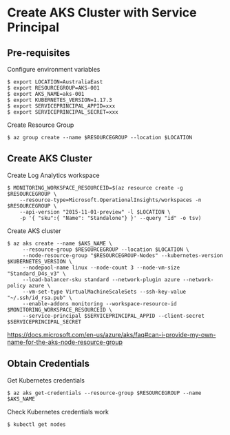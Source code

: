 # Create AKS Cluster with Service Principal

## Pre-requisites

Configure environment variables

```
$ export LOCATION=AustraliaEast
$ export RESOURCEGROUP=AKS-001
$ export AKS_NAME=aks-001
$ export KUBERNETES_VERSION=1.17.3
$ export SERVICEPRINCIPAL_APPID=xxx
$ export SERVICEPRINCIPAL_SECRET=xxx
```

Create Resource Group

```
$ az group create --name $RESOURCEGROUP --location $LOCATION
```

## Create AKS Cluster 

Create Log Analytics workspace

```
$ MONITORING_WORKSPACE_RESOURCEID=$(az resource create -g $RESOURCEGROUP \
    --resource-type=Microsoft.OperationalInsights/workspaces -n $RESOURCEGROUP \
    --api-version "2015-11-01-preview" -l $LOCATION \
    -p '{ "sku":{ "Name": "Standalone"} }' --query "id" -o tsv)
```

Create AKS cluster

```
$ az aks create --name $AKS_NAME \
     --resource-group $RESOURCEGROUP --location $LOCATION \
     --node-resource-group "$RESOURCEGROUP-Nodes" --kubernetes-version $KUBERNETES_VERSION \
     --nodepool-name linux --node-count 3 --node-vm-size "Standard_D4s_v3" \
     --load-balancer-sku standard --network-plugin azure --network-policy azure \
     --vm-set-type VirtualMachineScaleSets --ssh-key-value "~/.ssh/id_rsa.pub" \
     --enable-addons monitoring --workspace-resource-id $MONITORING_WORKSPACE_RESOURCEID \
     --service-principal $SERVICEPRINCIPAL_APPID --client-secret $SERVICEPRINCIPAL_SECRET
```

https://docs.microsoft.com/en-us/azure/aks/faq#can-i-provide-my-own-name-for-the-aks-node-resource-group

## Obtain Credentials

Get Kubernetes credentials

```
$ az aks get-credentials --resource-group $RESOURCEGROUP --name $AKS_NAME
```

Check Kubernetes credentials work

```
$ kubectl get nodes 
```